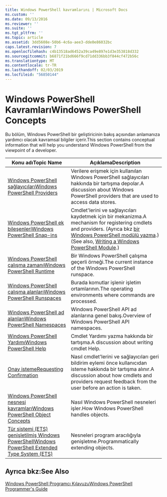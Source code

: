 ```yaml
---
title: Windows PowerShell kavramlarını | Microsoft Docs
ms.custom: ''
ms.date: 09/13/2016
ms.reviewer: ''
ms.suite: ''
ms.tgt_pltfrm: ''
ms.topic: article
ms.assetid: 3dd5608e-50b6-4c6a-aee3-dde0e86032bc
caps.latest.revision: 7
ms.openlocfilehash: c4b13518ad6452a39ca49e897e1d3e353818d332
ms.sourcegitcommit: b6871f21bd666f9cd71dd336bb3f844cf472b56c
ms.translationtype: MT
ms.contentlocale: tr-TR
ms.lasthandoff: 02/03/2019
ms.locfileid: "56850144"
---
```

# <a name="windows-powershell-concepts"></a><span data-ttu-id="34462-102">Windows PowerShell Kavramları</span><span class="sxs-lookup"><span data-stu-id="34462-102">Windows PowerShell Concepts</span></span>

<span data-ttu-id="34462-103">Bu bölüm, Windows PowerShell bir geliştiricinin bakış açısından anlamanıza yardımcı olacak kavramsal bilgiler içerir.</span><span class="sxs-lookup"><span data-stu-id="34462-103">This section contains conceptual information that will help you understand Windows PowerShell from the viewpoint of a developer.</span></span>

|<span data-ttu-id="34462-104">Konu adı</span><span class="sxs-lookup"><span data-stu-id="34462-104">Topic Name</span></span>|<span data-ttu-id="34462-105">Açıklama</span><span class="sxs-lookup"><span data-stu-id="34462-105">Description</span></span>|
|----------------|-----------------|
|[<span data-ttu-id="34462-106">Windows PowerShell sağlayıcıları</span><span class="sxs-lookup"><span data-stu-id="34462-106">Windows PowerShell Providers</span></span>](http://msdn.microsoft.com/en-us/a65c5c75-1131-4ade-90d3-a613dbe620e9)|<span data-ttu-id="34462-107">Verilere erişmek için kullanılan Windows PowerShell sağlayıcıları hakkında bir tartışma depolar.</span><span class="sxs-lookup"><span data-stu-id="34462-107">A discussion about Windows PowerShell providers that are used to access data stores.</span></span>|
|[<span data-ttu-id="34462-108">Windows PowerShell ek bileşenleri</span><span class="sxs-lookup"><span data-stu-id="34462-108">Windows PowerShell Snap-ins</span></span>](http://msdn.microsoft.com/en-us/20e081a9-522c-48bf-9f21-faaf8cca2e82)|<span data-ttu-id="34462-109">Cmdlet'lerini ve sağlayıcıları kaydetmek için bir mekanizma.</span><span class="sxs-lookup"><span data-stu-id="34462-109">A mechanism for registering cmdlets and providers.</span></span> <span data-ttu-id="34462-110">(Ayrıca bkz [bir Windows PowerShell modülü yazma](../module/writing-a-windows-powershell-module.md).)</span><span class="sxs-lookup"><span data-stu-id="34462-110">(See also, [Writing a Windows PowerShell Module](../module/writing-a-windows-powershell-module.md).)</span></span>|
|[<span data-ttu-id="34462-111">Windows PowerShell çalışma zamanı</span><span class="sxs-lookup"><span data-stu-id="34462-111">Windows PowerShell Runtime</span></span>](http://msdn.microsoft.com/en-us/949f06e8-0224-4cd3-bbad-a0cebbb5dec8)|<span data-ttu-id="34462-112">Bir Windows PowerShell çalışma geçerli örneği.</span><span class="sxs-lookup"><span data-stu-id="34462-112">The current instance of the Windows PowerShell runspace.</span></span>|
|[<span data-ttu-id="34462-113">Windows PowerShell çalışma alanları</span><span class="sxs-lookup"><span data-stu-id="34462-113">Windows PowerShell Runspaces</span></span>](http://msdn.microsoft.com/en-us/a1582cfe-f06d-4aff-adc6-71f49a860ce9)|<span data-ttu-id="34462-114">Burada komutlar işlenir işletim ortamlarının.</span><span class="sxs-lookup"><span data-stu-id="34462-114">The operating environments where commands are processed.</span></span>|
|[<span data-ttu-id="34462-115">Windows PowerShell ad alanları</span><span class="sxs-lookup"><span data-stu-id="34462-115">Windows PowerShell Namespaces</span></span>](http://msdn.microsoft.com/en-us/04bd2841-e90c-47d2-8a1f-3aeb3df35176)|<span data-ttu-id="34462-116">Windows PowerShell API ad alanlarına genel bakış.</span><span class="sxs-lookup"><span data-stu-id="34462-116">Overview of Windows PowerShell API namespaces.</span></span>|
|[<span data-ttu-id="34462-117">Windows PowerShell Yardımı</span><span class="sxs-lookup"><span data-stu-id="34462-117">Windows PowerShell Help</span></span>](http://msdn.microsoft.com/en-us/097b7c1c-a056-4b36-9c86-65b2ee702fc7)|<span data-ttu-id="34462-118">Cmdlet Yardımı yazma hakkında bir tartışma.</span><span class="sxs-lookup"><span data-stu-id="34462-118">A discussion about writing cmdlet Help.</span></span>|
|[<span data-ttu-id="34462-119">Onay isteme</span><span class="sxs-lookup"><span data-stu-id="34462-119">Requesting Confirmation</span></span>](../cmdlet/requesting-confirmation-from-cmdlets.md)|<span data-ttu-id="34462-120">Nasıl cmdlet'lerini ve sağlayıcıları geri bildirim eylemi önce kullanıcıdan isteme hakkında bir tartışma alınır.</span><span class="sxs-lookup"><span data-stu-id="34462-120">A discussion about how cmdlets and providers request feedback from the user before an action is taken.</span></span>|
|[<span data-ttu-id="34462-121">Windows PowerShell nesnesi kavramları</span><span class="sxs-lookup"><span data-stu-id="34462-121">Windows PowerShell Object Concepts</span></span>](http://msdn.microsoft.com/en-us/a1449178-b6fd-4ca8-a5e1-d747c2c54181)|<span data-ttu-id="34462-122">Nasıl Windows PowerShell nesneleri işler.</span><span class="sxs-lookup"><span data-stu-id="34462-122">How Windows PowerShell handles objects.</span></span>|
|[<span data-ttu-id="34462-123">Tür sistemi (ETS) genişletilmiş Windows PowerShell</span><span class="sxs-lookup"><span data-stu-id="34462-123">Windows PowerShell Extended Type System (ETS)</span></span>](http://msdn.microsoft.com/en-us/12700631-be23-4e6b-9bf0-81ea0d166353)|<span data-ttu-id="34462-124">Nesneleri program aracılığıyla genişletme.</span><span class="sxs-lookup"><span data-stu-id="34462-124">Programmatically extending objects.</span></span>|

## <a name="see-also"></a><span data-ttu-id="34462-125">Ayrıca bkz:</span><span class="sxs-lookup"><span data-stu-id="34462-125">See Also</span></span>

[<span data-ttu-id="34462-126">Windows PowerShell Programcı Kılavuzu</span><span class="sxs-lookup"><span data-stu-id="34462-126">Windows PowerShell Programmer's Guide</span></span>](./windows-powershell-programmer-s-guide.md)